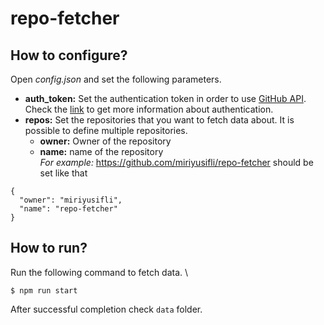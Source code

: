 # repo-fetcher

## How to configure?
Open *config.json* and set the following parameters.
- **auth_token:** Set the authentication token in order to use [GitHub API](https://docs.github.com/en/free-pro-team@latest/rest). Check the [link](https://octokit.github.io/rest.js/v18#authentication) to get more information about authentication.
- **repos:** Set the repositories that you want to fetch data about. It is possible to define multiple repositories.
  - **owner:** Owner of the repository
  - **name:** name of the repository\
*For example:* https://github.com/miriyusifli/repo-fetcher should be set like that
```
{
  "owner": "miriyusifli",
  "name": "repo-fetcher"
}
```
## How to run?
Run the following command to fetch data. \
```
$ npm run start
```
After successful completion check ```data``` folder.